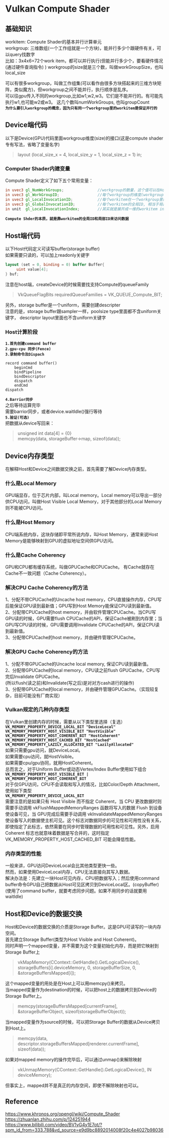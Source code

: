 # Vulkan Compute Shader

## 基础知识
workitem: Compute Shader的基本并行计算单元  
workgroup: 三维数组(一个工作组就是一个方块)，能并行多少个跟硬件有关，可以query找数字  
比如：3x4x6=72个work item，都可以并行执行(但能并行多少个，要看硬件情况(通过硬件查询指令) )
workgroup的size就是三个数，叫做workGroupSize，也叫local_size

可以有很多workgroup，叫做工作组集(可以看作由很多方块搭起来的三维方块矩阵，类似魔方)，但workgroup之间不能并行，执行顺序是乱序。  
可以往gpu传入不同的workgroup,比如w1,w2,w3。它们是不能并行的。有可能先执行w1,也可能w2或w3。 
这几个数叫numWorkGroups, 也叫groupCount  
**`为什么要引入workgroup的概念，因为只有同一个workgroup里的workitem是保证并行的`**  

## Device端代码
以下是Device(GPU)代码里面workgroup维度(size)的接口(这是compute shader专有写法，省略了变量名字)  
> layout (local_size_x = 4, local_size_y = 1, local_size_z = 1) in;

### Computer Shader内建变量
Compute Shader定义了如下五个常用变量：  
```glsl
in uvec3 gl_NumWorkGroups;               //workgroup的数量，这个值可以在Host Dispatch的时候指定
in uvec3 gl_WorkGroupID;                 //每个workgroup的维度(workgroup size)，这个值一般在shader的一开始的layout处设定
in uvec3 gl_LocalInvocationID;           //每个workitem在一个workgroup里的局部ID
in uvec3 gl_GlobalInvocationID;          //每个workitem的全局ID, 相当于局部ID加上一个Offset
in unit  gl_LocalInvocationIndex;        //其实就是展开成一维的workitem index
```
**`Compute Shder的本质，就是靠workitem的全局ID和局部ID来访问数据`**




## Host端代码
以下Host代码定义可读写buffer(storage buffer)  
如果需要只读的，可以加上readonly关键字  
```glsl
layout (set = 0, binding = 0) buffer Buffer{  
     uint value[4];
} buf;
```
注意在host端，createDevice的时候需要找支持Compute的queueFamily  
> VkQueueFlagBits requiredQueueFamilies = VK_QUEUE_Compute_BIT;  

另外，storage buffer是一个uniform，需要创建descripter  
注意的是，storage buffer跟sampler一样，poolsize type里面都不含uniform关键字， descriptor layout里面也不含uniform关键字  

### Host计算阶段   
**`1.首先创建command buffer`**  
**`2.gpu-cpu 同步(Fence)`**  
**`3.录制命令及Dispach`**  
```
record command buffer()
    beginCmd
    bindPipeline
    bindDescriptor
    dispatch
    endCmd
dispatch
```
**`4.Barrior同步`**  
之后等待运算完毕  
需要barrior同步，或者device.waitIdle()强行等待  
**`5.验证(可选)`**  
把数据从device写回来：  
> unsigned int data[4] = {0}  
> memcpy(data, storageBuffer->map, sizeof(data));  

## Device内存类型
在解释Host和Device之间数据交换之前，首先需要了解Device内存类型。
### 什么是Local Memory
GPU端显存，位于芯片内部，叫Local memory。Local memory可以导出一部分供CPU访问，叫做Host Visible Local Memory，对于其他部分的Local Memory则不能被CPU访问。  
### 什么是Host Memory
CPU端系统内存，这块存储即平常所说内存，叫Host Memory，通常来说Host Memory是能够映射到GPU的虚拟地址空间供GPU访问。
### 什么是Cache Coherency
GPU和CPU都有缓存系统，叫做GPUCache和CPUCache。
有Cache就存在Cache不一致问题（Cache Coherency）。  
### 解决CPU Cache Coherency的方法
1、分配不带CPUCache的Uncache host memory，CPU直接操作内存，CPU写后能保证GPU读到最新值；GPU写到Host Memory能保证CPU读到最新值。  
2、分配带CPUCache的host memory，并由软件管理CPUCache。当CPU写GPU读的时候，GPU需要flush CPUCache的API，保证Cache被刷到内存里；当GPU写CPU读的时候，GPU需要调用Invalidate CPUCache的API，保证CPU读到最新值。  
3、分配带CPUCache的host memory，并由硬件管理CPUCache。  
### 解决GPU Cache Coherency的方法
1、分配不带GPUCache的Uncache local memory, 保证CPU读到最新值。  
2、分配带GPUCache的local memory，CPU读之前flush GPUCache，CPU写完后Invalidate GPUCache。  
(所以flush(读之前)和Invalidate(写之后)是对对方cash进行的操作)  
3、分配带GPUCache的local memory，并由硬件管理GPUCache。（实现较复杂，目前可能没有厂商实现）  
### Vulkan规定的几种内存类型
在Vulkan里创建内存的时候，需要从以下类型里选择（复选）  
**`VK_MEMORY_PROPERTY_DEVICE_LOCAL_BIT "DeviceLocal"`**  
**`VK_MEMORY_PROPERTY_HOST_VISIBLE_BIT "HostVisible"`**  
**`VK_MEMORY_PROPERTY_HOST_COHERENT_BIT "HostCoherent"`**  
**`VK_MEMORY_PROPERTY_HOST_CACHED_BIT "HostCached"`**  
**`VK_MEMORY_PROPERTY_LAZILY_ALLOCATED_BIT "LazilyAllocated"`**  
如果只需要gpu访问，就DeviceLocal。  
如果需要cpu访问，就HostVisible。  
如果需要cpu/gpu协同，就用HostCoherent。  
总而言之，对于Uniform Buffer或动态Vertex/Index Buffer使用如下组合  
**`VK_MEMORY_PROPERTY_HOST_VISIBLE_BIT | VK_MEMORY_PROPERTY_HOST_COHERENT_BIT`**  
对于仅GPU访问，CPU不会读取和写入的情况，比如Color/Depth Attachment，使用如下类型  
**`VK_MEMORY_PROPERTY_DEVICE_LOCAL_BIT`**   
需要注意的是如果只有 Host Visible 而不指定 Coherent，当 CPU 更改数据时则需要手动调用 vkFlushMappedMemoryRanges 函数将写入的数据 Flush 到设备使设备可见，当 GPU完成后需要手动调用 vkInvalidateMappedMemoryRanges 使设备写入的数据使主机可见。这个标志对数据同步的可见性和可用性没有关系，即使指定了此标志，依然需要在同步时管理数据的可用性和可见性。另外，启用 Coherent 标志也就意味着数据是写合并的，这时指定 VK_MEMORY_PROPERTY_HOST_CACHED_BIT 可能会降低性能。  
### 内存类型的性能
一般来讲，GPU访问DeviceLocal会比其他类型更快一些。  
然而，如果使用DeviceLocal内存，CPU无法直接向其写入数据。  
解决办法是：先建立一块Host可见内存，CPU把数据写入；然后使用command buffer命令GPU自己把数据从Host可见区拷贝到DeviceLocal区。(copyBuffer)    
(使用了command buffer，就要考虑同步问题。如果不用同步的话就要用waitIdle)

## Host和Device的数据交换
Host和Device的数据交换的介质是Storage Buffer。这是GPU可读写的一块内存空间。  
首先建立Storage Buffer(类型为Host Visible and Host Coherent)。  
同时声明一个mapped变量，并不需要为这个变量初始化内存，而是把它映射到Storage Buffer上
> vkMapMemory(CContext::GetHandle().GetLogicalDevice(), storageBuffers[i].deviceMemory, 0, storageBufferSize, 0, &storageBuffersMapped[i]);

这个mapped变量的用处是在Host上可以用memcpy()来拷贝。  
当mapped变量作为destination的时候，可以把host上的数据拷贝到Device的Storage Buffer上。  
> memcpy(storageBuffersMapped[currentFrame], &storageBufferObject, sizeof(storageBufferObject));

当mapped变量作为source的时候，可以把Storage Buffer的数据从Device拷贝到Host上。  
> memcpy(data, descriptor.storageBuffersMapped[renderer.currentFrame], sizeof(data));

如果对mapped memory的操作完毕后，可以通过unmap()来解除映射  
> vkUnmapMemory(CContext::GetHandle().GetLogicalDevice(), IN deviceMemory);

但事实上，mapped并不是真正的内存空间，即使不解除映射也可以。  



## Reference
https://www.khronos.org/opengl/wiki/Compute_Shader  
https://zhuanlan.zhihu.com/p/124251944  
https://www.bilibili.com/video/BV1yG4y1E7ot/?spm_id_from=333.788&vd_source=e9d9bc8892014008f20c4e4027b98036  



